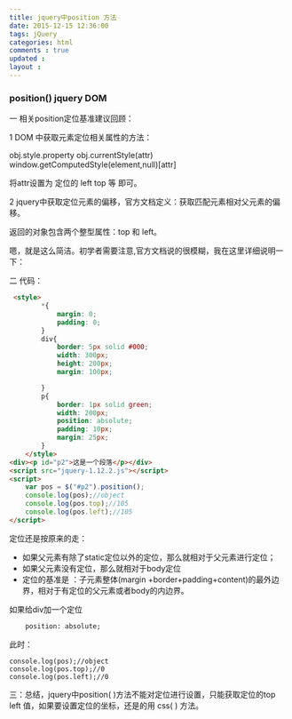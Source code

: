 ```yaml
---
title: jquery中position 方法
date: 2015-12-15 12:36:00
tags: jQuery
categories: html
comments : true 
updated : 
layout : 
---
```


### position()  jquery   DOM

一  相关position定位基准建议回顾：

 1 DOM 中获取元素定位相关属性的方法：

obj.style.property    obj.currentStyle(attr)   window.getComputedStyle(element,null)[attr]  

将attr设置为  定位的 left  top 等 即可。

2 jquery中获取定位元素的偏移，官方文档定义：获取匹配元素相对父元素的偏移。

返回的对象包含两个整型属性：top 和 left。

嗯，就是这么简洁。初学者需要注意,官方文档说的很模糊，我在这里详细说明一下：

二 代码：

```html
 <style>
        *{
            margin: 0;
            padding: 0;
        }
        div{
            border: 5px solid #000;
            width: 300px;
            height: 200px;
            margin: 100px;

        }
        p{
            border: 1px solid green;
            width: 200px;
            position: absolute;
            padding: 10px;
            margin: 25px;
        }
    </style>
<div><p id="p2">这是一个段落</p></div>
<script src="jquery-1.12.2.js"></script>
<script>
    var pos = $("#p2").position();
    console.log(pos);//object
    console.log(pos.top);//105
    console.log(pos.left);//105
</script>	
```

定位还是按原来的走：

*  如果父元素有除了static定位以外的定位，那么就相对于父元素进行定位；
*  如果父元素没有定位，那么就相对于body定位
*  定位的基准是 ：子元素整体(margin +border+padding+content)的最外边界，相对于有定位的父元素或者body的内边界。

如果给div加一个定位 

```html	
	position: absolute;
```

此时：

    console.log(pos);//object
    console.log(pos.top);//0
    console.log(pos.left);//0
三：总结，jquery中position(  )方法不能对定位进行设置，只能获取定位的top  left 值，如果要设置定位的坐标，还是的用 css(  ) 方法。